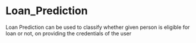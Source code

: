 # Loan_Prediction
Loan Prediction can be used to classify whether given person is eligible for loan or not, on providing the credentials of the user
